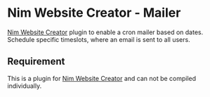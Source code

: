 # Nim Website Creator - Mailer
[Nim Website Creator](https://github.com/ThomasTJdev/nim_websitecreator) plugin to enable a cron mailer based on dates. Schedule specific timeslots, where an email is sent to all users.

## Requirement
This is a plugin for [Nim Website Creator](https://github.com/ThomasTJdev/nim_websitecreator) and can not be compiled individually.